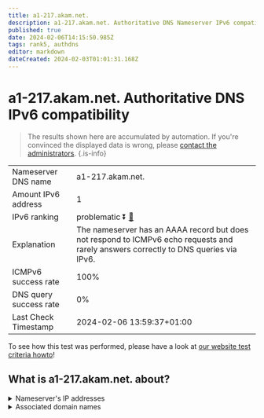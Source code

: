 ```yaml
---
title: a1-217.akam.net.
description: a1-217.akam.net. Authoritative DNS Nameserver IPv6 compatibility
published: true
date: 2024-02-06T14:15:50.985Z
tags: rank5, authdns
editor: markdown
dateCreated: 2024-02-03T01:01:31.168Z
---
```


# a1-217.akam.net. Authoritative DNS IPv6 compatibility

> The results shown here are accumulated by automation. If you're convinced the displayed data is wrong, please [contact the administrators](/howto/chat). 
{.is-info}




|   |   |
| - | - |
| Nameserver DNS name | a1-217.akam.net.
| Amount IPv6 address | 1
| IPv6 ranking | problematic :arrow_double_down: [🔗](/howto/ranking) |
| Explanation | The nameserver has an AAAA record but does not respond to ICMPv6 echo requests and rarely answers correctly to DNS queries via IPv6. |
| ICMPv6 success rate | 100%|
| DNS query success rate | 0% |
| Last Check Timestamp | 2024-02-06 13:59:37+01:00 |

To see how this test was performed, please have a look at [our website test criteria howto](/howto/testcriteria/authdns)!


## What is a1-217.akam.net. about?




<details>
<summary>Nameserver's IP addresses</summary>

2600:1401:2::d9

</details>



<details>
<summary>Associated domain names</summary>

www.adobe.com

</details>
